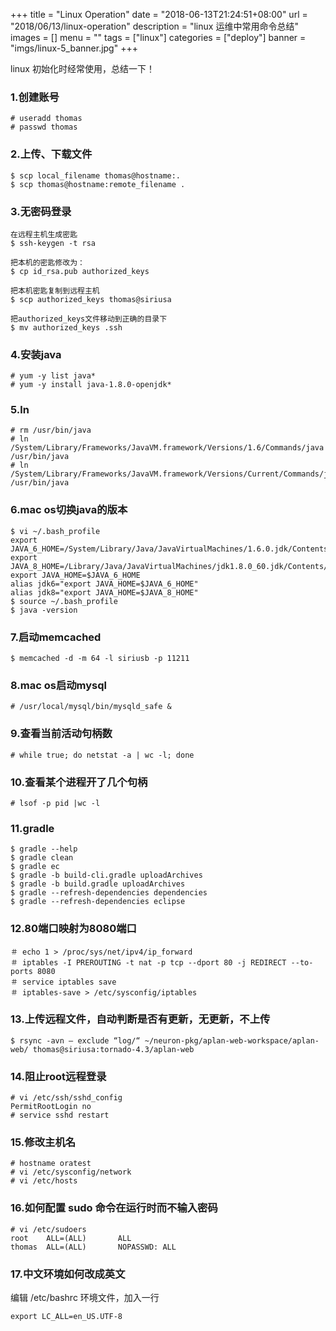 +++
title = "Linux Operation"
date = "2018-06-13T21:24:51+08:00"
url = "2018/06/13/linux-operation"
description = "linux 运维中常用命令总结"
images = []
menu = ""
tags = ["linux"]
categories = ["deploy"]
banner = "imgs/linux-5_banner.jpg"
+++

linux 初始化时经常使用，总结一下！

<!--more-->

### 1.创建账号
    # useradd thomas
    # passwd thomas

### 2.上传、下载文件
    $ scp local_filename thomas@hostname:.
    $ scp thomas@hostname:remote_filename .

### 3.无密码登录
    在远程主机生成密匙
    $ ssh-keygen -t rsa

    把本机的密匙修改为：
    $ cp id_rsa.pub authorized_keys

    把本机密匙复制到远程主机
    $ scp authorized_keys thomas@siriusa

    把authorized_keys文件移动到正确的目录下
    $ mv authorized_keys .ssh

### 4.安装java
    # yum -y list java*
    # yum -y install java-1.8.0-openjdk*

### 5.ln
    # rm /usr/bin/java
    # ln /System/Library/Frameworks/JavaVM.framework/Versions/1.6/Commands/java /usr/bin/java
    # ln /System/Library/Frameworks/JavaVM.framework/Versions/Current/Commands/java /usr/bin/java

### 6.mac os切换java的版本
    $ vi ~/.bash_profile
    export JAVA_6_HOME=/System/Library/Java/JavaVirtualMachines/1.6.0.jdk/Contents/Home
    export JAVA_8_HOME=/Library/Java/JavaVirtualMachines/jdk1.8.0_60.jdk/Contents/Home
    export JAVA_HOME=$JAVA_6_HOME
    alias jdk6="export JAVA_HOME=$JAVA_6_HOME"
    alias jdk8="export JAVA_HOME=$JAVA_8_HOME"
    $ source ~/.bash_profile
    $ java -version

### 7.启动memcached
    $ memcached -d -m 64 -l siriusb -p 11211

### 8.mac os启动mysql
    # /usr/local/mysql/bin/mysqld_safe &

### 9.查看当前活动句柄数
    # while true; do netstat -a | wc -l; done

### 10.查看某个进程开了几个句柄
    # lsof -p pid |wc -l

### 11.gradle
    $ gradle --help
    $ gradle clean
    $ gradle ec
    $ gradle -b build-cli.gradle uploadArchives
    $ gradle -b build.gradle uploadArchives
    $ gradle --refresh-dependencies dependencies
    $ gradle --refresh-dependencies eclipse

### 12.80端口映射为8080端口
    ＃ echo 1 > /proc/sys/net/ipv4/ip_forward
    ＃ iptables -I PREROUTING -t nat -p tcp --dport 80 -j REDIRECT --to-ports 8080
    ＃ service iptables save
    ＃ iptables-save > /etc/sysconfig/iptables

### 13.上传远程文件，自动判断是否有更新，无更新，不上传
    $ rsync -avn — exclude “log/“ ~/neuron-pkg/aplan-web-workspace/aplan-web/ thomas@siriusa:tornado-4.3/aplan-web

### 14.阻止root远程登录
    # vi /etc/ssh/sshd_config
    PermitRootLogin no
    # service sshd restart

### 15.修改主机名
    # hostname oratest
    # vi /etc/sysconfig/network
    # vi /etc/hosts

### 16.如何配置 sudo 命令在运行时而不输入密码
```
# vi /etc/sudoers
root    ALL=(ALL)       ALL
thomas  ALL=(ALL)       NOPASSWD: ALL
```

### 17.中文环境如何改成英文
编辑 /etc/bashrc 环境文件，加入一行
```
export LC_ALL=en_US.UTF-8
```  
<!--more-->

